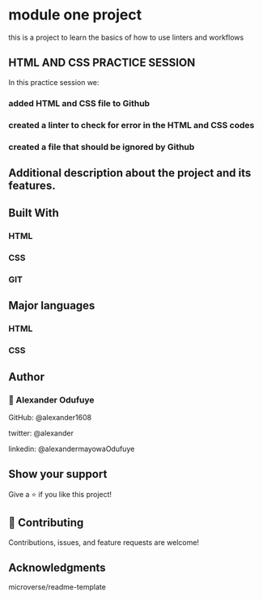 # module one project 
this is a project to learn the basics of how to use linters and workflows


## HTML AND CSS PRACTICE SESSION

In this practice session we:

### added HTML and CSS file to Github
### created a linter to check for error in the HTML and CSS codes
### created a file that should be ignored by Github


## Additional description about the project and its features.


## Built With

### HTML
### CSS
### GIT 


## Major languages


### HTML 
### CSS



## Author
### 👤 Alexander Odufuye

GitHub: @alexander1608

twitter: @alexander

linkedin: @alexandermayowaOdufuye


## Show your support
Give a ⭐️ if you like this project!


## 🤝 Contributing
Contributions, issues, and feature requests are welcome!

## Acknowledgments
microverse/readme-template





